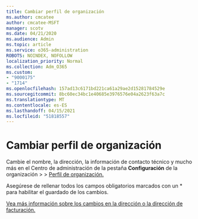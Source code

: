 ```yaml
---
title: Cambiar perfil de organización
ms.author: cmcatee
author: cmcatee-MSFT
manager: scotv
ms.date: 04/21/2020
ms.audience: Admin
ms.topic: article
ms.service: o365-administration
ROBOTS: NOINDEX, NOFOLLOW
localization_priority: Normal
ms.collection: Adm_O365
ms.custom:
- "9000175"
- "1714"
ms.openlocfilehash: 157ad13c6171bd221ca61a29ae2d15281784529e
ms.sourcegitcommit: 8bc60ec34bc1e40685e3976576e04a2623f63a7c
ms.translationtype: MT
ms.contentlocale: es-ES
ms.lasthandoff: 04/15/2021
ms.locfileid: "51818557"
---
```

# <a name="change-organization-profile"></a>Cambiar perfil de organización

Cambie el nombre, la dirección, la información de contacto técnico y mucho más en el Centro de administración de la pestaña **Configuración** de la organización  >    >  [Perfil de organización.](https://admin.microsoft.com/AdminPortal/Home#/Settings/OrganizationProfile/:/Settings/L1/OrganizationInformation)

Asegúrese de rellenar todos los campos obligatorios marcados con un * para habilitar el guardado de los cambios.

[Vea más información sobre los cambios en la dirección o la dirección de facturación.](https://docs.microsoft.com/microsoft-365/admin/manage/change-address-contact-and-more)
